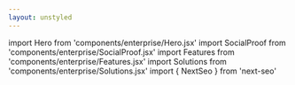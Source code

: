 ```yaml
---
layout: unstyled
---
```


import Hero from 'components/enterprise/Hero.jsx'
import SocialProof from 'components/enterprise/SocialProof.jsx'
import Features from 'components/enterprise/Features.jsx'
import Solutions from 'components/enterprise/Solutions.jsx'
import { NextSeo } from 'next-seo'

<NextSeo title="Home" />
<Hero />
<SocialProof />
<Features />
<Solutions />
